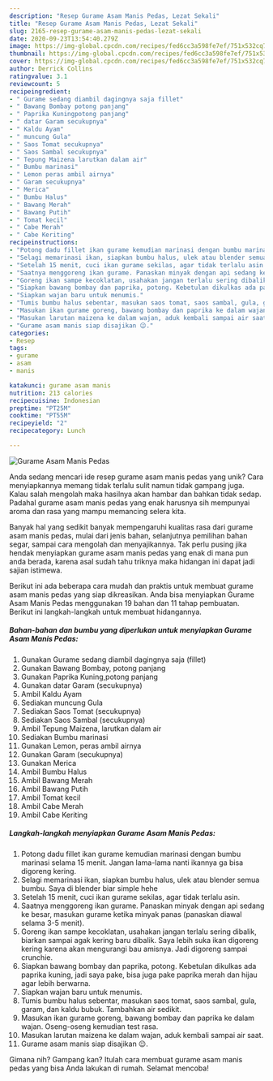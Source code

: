 ```yaml
---
description: "Resep Gurame Asam Manis Pedas, Lezat Sekali"
title: "Resep Gurame Asam Manis Pedas, Lezat Sekali"
slug: 2165-resep-gurame-asam-manis-pedas-lezat-sekali
date: 2020-09-23T13:54:40.279Z
image: https://img-global.cpcdn.com/recipes/fed6cc3a598fe7ef/751x532cq70/gurame-asam-manis-pedas-foto-resep-utama.jpg
thumbnail: https://img-global.cpcdn.com/recipes/fed6cc3a598fe7ef/751x532cq70/gurame-asam-manis-pedas-foto-resep-utama.jpg
cover: https://img-global.cpcdn.com/recipes/fed6cc3a598fe7ef/751x532cq70/gurame-asam-manis-pedas-foto-resep-utama.jpg
author: Derrick Collins
ratingvalue: 3.1
reviewcount: 5
recipeingredient:
- " Gurame sedang diambil dagingnya saja fillet"
- " Bawang Bombay potong panjang"
- " Paprika Kuningpotong panjang"
- " datar Garam secukupnya"
- " Kaldu Ayam"
- " muncung Gula"
- " Saos Tomat secukupnya"
- " Saos Sambal secukupnya"
- " Tepung Maizena larutkan dalam air"
- " Bumbu marinasi"
- " Lemon peras ambil airnya"
- " Garam secukupnya"
- " Merica"
- " Bumbu Halus"
- " Bawang Merah"
- " Bawang Putih"
- " Tomat kecil"
- " Cabe Merah"
- " Cabe Keriting"
recipeinstructions:
- "Potong dadu fillet ikan gurame kemudian marinasi dengan bumbu marinasi selama 15 menit. Jangan lama-lama nanti ikannya ga bisa digoreng kering."
- "Selagi memarinasi ikan, siapkan bumbu halus, ulek atau blender semua bumbu. Saya di blender biar simple hehe"
- "Setelah 15 menit, cuci ikan gurame sekilas, agar tidak terlalu asin."
- "Saatnya menggoreng ikan gurame. Panaskan minyak dengan api sedang ke besar, masukan gurame ketika minyak panas (panaskan diawal selama 3-5 menit)."
- "Goreng ikan sampe kecoklatan, usahakan jangan terlalu sering dibalik, biarkan sampai agak kering baru dibalik. Saya lebih suka ikan digoreng kering karena akan mengurangi bau amisnya. Jadi digoreng sampai crunchie."
- "Siapkan bawang bombay dan paprika, potong. Kebetulan dikulkas ada paprika kuning, jadi saya pake, bisa juga pake paprika merah dan hijau agar lebih berwarna."
- "Siapkan wajan baru untuk menumis."
- "Tumis bumbu halus sebentar, masukan saos tomat, saos sambal, gula, garam, dan kaldu bubuk. Tambahkan air sedikit."
- "Masukan ikan gurame goreng, bawang bombay dan paprika ke dalam wajan. Oseng-oseng kemudian test rasa."
- "Masukan larutan maizena ke dalam wajan, aduk kembali sampai air saat."
- "Gurame asam manis siap disajikan 😉."
categories:
- Resep
tags:
- gurame
- asam
- manis

katakunci: gurame asam manis 
nutrition: 213 calories
recipecuisine: Indonesian
preptime: "PT25M"
cooktime: "PT55M"
recipeyield: "2"
recipecategory: Lunch

---
```



![Gurame Asam Manis Pedas](https://img-global.cpcdn.com/recipes/fed6cc3a598fe7ef/751x532cq70/gurame-asam-manis-pedas-foto-resep-utama.jpg)

Anda sedang mencari ide resep gurame asam manis pedas yang unik? Cara menyiapkannya memang tidak terlalu sulit namun tidak gampang juga. Kalau salah mengolah maka hasilnya akan hambar dan bahkan tidak sedap. Padahal gurame asam manis pedas yang enak harusnya sih mempunyai aroma dan rasa yang mampu memancing selera kita.

Banyak hal yang sedikit banyak mempengaruhi kualitas rasa dari gurame asam manis pedas, mulai dari jenis bahan, selanjutnya pemilihan bahan segar, sampai cara mengolah dan menyajikannya. Tak perlu pusing jika hendak menyiapkan gurame asam manis pedas yang enak di mana pun anda berada, karena asal sudah tahu triknya maka hidangan ini dapat jadi sajian istimewa.




Berikut ini ada beberapa cara mudah dan praktis untuk membuat gurame asam manis pedas yang siap dikreasikan. Anda bisa menyiapkan Gurame Asam Manis Pedas menggunakan 19 bahan dan 11 tahap pembuatan. Berikut ini langkah-langkah untuk membuat hidangannya.

<!--inarticleads1-->

##### Bahan-bahan dan bumbu yang diperlukan untuk menyiapkan Gurame Asam Manis Pedas:

1. Gunakan  Gurame sedang diambil dagingnya saja (fillet)
1. Gunakan  Bawang Bombay, potong panjang
1. Gunakan  Paprika Kuning,potong panjang
1. Gunakan  datar Garam (secukupnya)
1. Ambil  Kaldu Ayam
1. Sediakan  muncung Gula
1. Sediakan  Saos Tomat (secukupnya)
1. Sediakan  Saos Sambal (secukupnya)
1. Ambil  Tepung Maizena, larutkan dalam air
1. Sediakan  Bumbu marinasi
1. Gunakan  Lemon, peras ambil airnya
1. Gunakan  Garam (secukupnya)
1. Gunakan  Merica
1. Ambil  Bumbu Halus
1. Ambil  Bawang Merah
1. Ambil  Bawang Putih
1. Ambil  Tomat kecil
1. Ambil  Cabe Merah
1. Ambil  Cabe Keriting




<!--inarticleads2-->

##### Langkah-langkah menyiapkan Gurame Asam Manis Pedas:

1. Potong dadu fillet ikan gurame kemudian marinasi dengan bumbu marinasi selama 15 menit. Jangan lama-lama nanti ikannya ga bisa digoreng kering.
1. Selagi memarinasi ikan, siapkan bumbu halus, ulek atau blender semua bumbu. Saya di blender biar simple hehe
1. Setelah 15 menit, cuci ikan gurame sekilas, agar tidak terlalu asin.
1. Saatnya menggoreng ikan gurame. Panaskan minyak dengan api sedang ke besar, masukan gurame ketika minyak panas (panaskan diawal selama 3-5 menit).
1. Goreng ikan sampe kecoklatan, usahakan jangan terlalu sering dibalik, biarkan sampai agak kering baru dibalik. Saya lebih suka ikan digoreng kering karena akan mengurangi bau amisnya. Jadi digoreng sampai crunchie.
1. Siapkan bawang bombay dan paprika, potong. Kebetulan dikulkas ada paprika kuning, jadi saya pake, bisa juga pake paprika merah dan hijau agar lebih berwarna.
1. Siapkan wajan baru untuk menumis.
1. Tumis bumbu halus sebentar, masukan saos tomat, saos sambal, gula, garam, dan kaldu bubuk. Tambahkan air sedikit.
1. Masukan ikan gurame goreng, bawang bombay dan paprika ke dalam wajan. Oseng-oseng kemudian test rasa.
1. Masukan larutan maizena ke dalam wajan, aduk kembali sampai air saat.
1. Gurame asam manis siap disajikan 😉.




Gimana nih? Gampang kan? Itulah cara membuat gurame asam manis pedas yang bisa Anda lakukan di rumah. Selamat mencoba!
